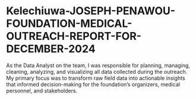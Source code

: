 # Kelechiuwa-JOSEPH-PENAWOU-FOUNDATION-MEDICAL-OUTREACH-REPORT-FOR-DECEMBER-2024
As the Data Analyst on the team, I was responsible for planning, managing, cleaning, analyzing, and visualizing all data collected during the outreach. My primary focus was to transform raw field data into actionable insights that informed decision-making for the foundation’s organizers, medical personnel, and stakeholders.

